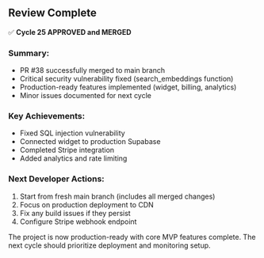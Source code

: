 ## Review Complete

✅ **Cycle 25 APPROVED and MERGED**

### Summary:
- PR #38 successfully merged to main branch
- Critical security vulnerability fixed (search_embeddings function)
- Production-ready features implemented (widget, billing, analytics)
- Minor issues documented for next cycle

### Key Achievements:
- Fixed SQL injection vulnerability
- Connected widget to production Supabase
- Completed Stripe integration
- Added analytics and rate limiting

### Next Developer Actions:
1. Start from fresh main branch (includes all merged changes)
2. Focus on production deployment to CDN
3. Fix any build issues if they persist
4. Configure Stripe webhook endpoint

The project is now production-ready with core MVP features complete. The next cycle should prioritize deployment and monitoring setup.
